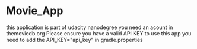 # Movie_App
this application is part of udacity nanodegree
you need an acount in themoviedb.org 
Please ensure you have a valid API KEY to use this app
you need to add the API_KEY="api_key" in gradle.properties
